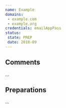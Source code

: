 ```yaml
---
name: Example
domains:
 - example.com
 - example.org
credentials: emailAppPass
status:
 state: PREP
 date: 2018-09
---
```


## Comments

...

## Preparations

...